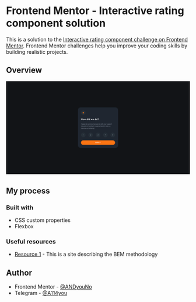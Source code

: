 # Frontend Mentor - Interactive rating component solution

This is a solution to the [Interactive rating component challenge on Frontend Mentor](https://www.frontendmentor.io/challenges/interactive-rating-component-koxpeBUmI). Frontend Mentor challenges help you improve your coding skills by building realistic projects. 

## Overview

![](./Screenshot.png)

## My process

### Built with

- CSS custom properties
- Flexbox

### Useful resources

- [Resource 1](https://en.bem.info/) - This is a site describing the BEM methodology

## Author

- Frontend Mentor - [@ANDyouNo](https://www.frontendmentor.io/profile/ANDyouNo)
- Telegram - [@A114you](https://t.me/A114you)
